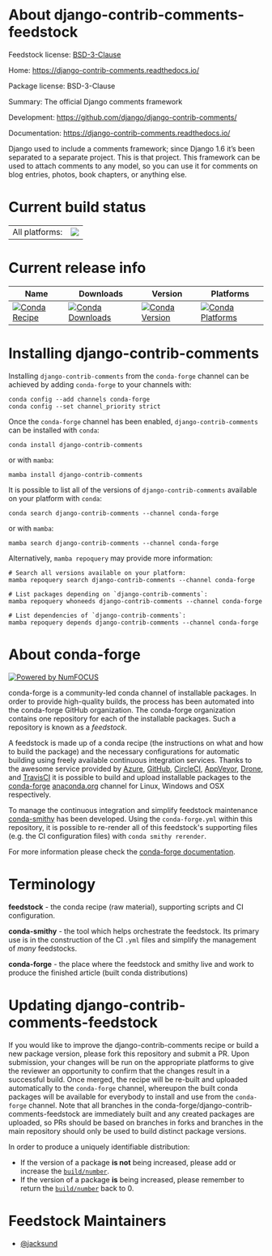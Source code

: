 About django-contrib-comments-feedstock
=======================================

Feedstock license: [BSD-3-Clause](https://github.com/conda-forge/django-contrib-comments-feedstock/blob/main/LICENSE.txt)

Home: https://django-contrib-comments.readthedocs.io/

Package license: BSD-3-Clause

Summary: The official Django comments framework

Development: https://github.com/django/django-contrib-comments/

Documentation: https://django-contrib-comments.readthedocs.io/

Django used to include a comments framework; since Django 1.6
it’s been separated to a separate project. This is that project.
This framework can be used to attach comments to any model, so you
can use it for comments on blog entries, photos, book chapters,
or anything else.


Current build status
====================


<table><tr><td>All platforms:</td>
    <td>
      <a href="https://dev.azure.com/conda-forge/feedstock-builds/_build/latest?definitionId=20014&branchName=main">
        <img src="https://dev.azure.com/conda-forge/feedstock-builds/_apis/build/status/django-contrib-comments-feedstock?branchName=main">
      </a>
    </td>
  </tr>
</table>

Current release info
====================

| Name | Downloads | Version | Platforms |
| --- | --- | --- | --- |
| [![Conda Recipe](https://img.shields.io/badge/recipe-django--contrib--comments-green.svg)](https://anaconda.org/conda-forge/django-contrib-comments) | [![Conda Downloads](https://img.shields.io/conda/dn/conda-forge/django-contrib-comments.svg)](https://anaconda.org/conda-forge/django-contrib-comments) | [![Conda Version](https://img.shields.io/conda/vn/conda-forge/django-contrib-comments.svg)](https://anaconda.org/conda-forge/django-contrib-comments) | [![Conda Platforms](https://img.shields.io/conda/pn/conda-forge/django-contrib-comments.svg)](https://anaconda.org/conda-forge/django-contrib-comments) |

Installing django-contrib-comments
==================================

Installing `django-contrib-comments` from the `conda-forge` channel can be achieved by adding `conda-forge` to your channels with:

```
conda config --add channels conda-forge
conda config --set channel_priority strict
```

Once the `conda-forge` channel has been enabled, `django-contrib-comments` can be installed with `conda`:

```
conda install django-contrib-comments
```

or with `mamba`:

```
mamba install django-contrib-comments
```

It is possible to list all of the versions of `django-contrib-comments` available on your platform with `conda`:

```
conda search django-contrib-comments --channel conda-forge
```

or with `mamba`:

```
mamba search django-contrib-comments --channel conda-forge
```

Alternatively, `mamba repoquery` may provide more information:

```
# Search all versions available on your platform:
mamba repoquery search django-contrib-comments --channel conda-forge

# List packages depending on `django-contrib-comments`:
mamba repoquery whoneeds django-contrib-comments --channel conda-forge

# List dependencies of `django-contrib-comments`:
mamba repoquery depends django-contrib-comments --channel conda-forge
```


About conda-forge
=================

[![Powered by
NumFOCUS](https://img.shields.io/badge/powered%20by-NumFOCUS-orange.svg?style=flat&colorA=E1523D&colorB=007D8A)](https://numfocus.org)

conda-forge is a community-led conda channel of installable packages.
In order to provide high-quality builds, the process has been automated into the
conda-forge GitHub organization. The conda-forge organization contains one repository
for each of the installable packages. Such a repository is known as a *feedstock*.

A feedstock is made up of a conda recipe (the instructions on what and how to build
the package) and the necessary configurations for automatic building using freely
available continuous integration services. Thanks to the awesome service provided by
[Azure](https://azure.microsoft.com/en-us/services/devops/), [GitHub](https://github.com/),
[CircleCI](https://circleci.com/), [AppVeyor](https://www.appveyor.com/),
[Drone](https://cloud.drone.io/welcome), and [TravisCI](https://travis-ci.com/)
it is possible to build and upload installable packages to the
[conda-forge](https://anaconda.org/conda-forge) [anaconda.org](https://anaconda.org/)
channel for Linux, Windows and OSX respectively.

To manage the continuous integration and simplify feedstock maintenance
[conda-smithy](https://github.com/conda-forge/conda-smithy) has been developed.
Using the ``conda-forge.yml`` within this repository, it is possible to re-render all of
this feedstock's supporting files (e.g. the CI configuration files) with ``conda smithy rerender``.

For more information please check the [conda-forge documentation](https://conda-forge.org/docs/).

Terminology
===========

**feedstock** - the conda recipe (raw material), supporting scripts and CI configuration.

**conda-smithy** - the tool which helps orchestrate the feedstock.
                   Its primary use is in the construction of the CI ``.yml`` files
                   and simplify the management of *many* feedstocks.

**conda-forge** - the place where the feedstock and smithy live and work to
                  produce the finished article (built conda distributions)


Updating django-contrib-comments-feedstock
==========================================

If you would like to improve the django-contrib-comments recipe or build a new
package version, please fork this repository and submit a PR. Upon submission,
your changes will be run on the appropriate platforms to give the reviewer an
opportunity to confirm that the changes result in a successful build. Once
merged, the recipe will be re-built and uploaded automatically to the
`conda-forge` channel, whereupon the built conda packages will be available for
everybody to install and use from the `conda-forge` channel.
Note that all branches in the conda-forge/django-contrib-comments-feedstock are
immediately built and any created packages are uploaded, so PRs should be based
on branches in forks and branches in the main repository should only be used to
build distinct package versions.

In order to produce a uniquely identifiable distribution:
 * If the version of a package **is not** being increased, please add or increase
   the [``build/number``](https://docs.conda.io/projects/conda-build/en/latest/resources/define-metadata.html#build-number-and-string).
 * If the version of a package **is** being increased, please remember to return
   the [``build/number``](https://docs.conda.io/projects/conda-build/en/latest/resources/define-metadata.html#build-number-and-string)
   back to 0.

Feedstock Maintainers
=====================

* [@jacksund](https://github.com/jacksund/)

